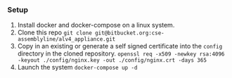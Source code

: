 



### Setup

1) Install docker and docker-compose on a linux system.
2) Clone this repo `git clone git@bitbucket.org:cse-assemblyline/alv4_appliance.git` 
3) Copy in an existing or generate a self signed certificate into the `config` directory in the cloned repository.
   `openssl req -x509 -newkey rsa:4096 -keyout ./config/nginx.key -out ./config/nginx.crt -days 365`
5) Launch the system `docker-compose up -d`

